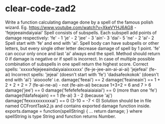 # clear-code-zad2

Write a function calculating damage done by a spell of the famous polish wizard.
Eg. https://www.youtube.com/watch?v=XkeVYHJ6AG8 - 'fejejeeaindaiyaiai'
Spell consists of subspells. Each subspell add points of damage respectively:
'fe' - 1
'je' - 2
'jee' - 3
'ain'- 3
'dai'- 5
'ne' - 2
'ai'- 2
Spell start with 'fe' and end with 'ai'. Spell body can have subspells or other letters, but every single other letter decrease damage of spell by 1
point. 'fe' can occur only once and last 'ai' always end the spell. Method should return 0 if damage is negative or if spell is incorrect. In case of
multiple possible combination of subspells in one spell return the highest score.
Correct spells:
'xxxxxfejejeeaindaiyaiaixxxxxx' (fe-je-jee-ain-ai-ai-ai)
'jejefeai' (fe-ai)
Incorrect spells:
'jejeai' (doesn't start with 'fe')
'dadsafeokokok' (doesn't end with 'ai')
'aioooofe'
i.e.
damage('feeai') == 2
damage('feaineain') == 1 + 2 + 2 + 2 = 7 (fe-ai-ne-ai) - not (fe-ain-ai) because 1+3+2 = 6 and 7 > 6
damage('jee') == 0
damage('fefefefefeaiaiaiaiai') == 0 (more than one 'fe')
damage(fdafafeajain) == 1 (fe-ai) 3 - 2 (because 'aj')
damage('fexxxxxxxxxxai') == 0 (3-10 = -7 < 0)
Solution should be in file named CCFrontTask2.js and contains exported damage function inside.
exports.damage = function(spellString) {
...
return damage;
}
where spellString is type String and function returns Number.
